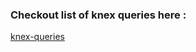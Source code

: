 ### Checkout list of knex queries here :
[knex-queries](https://knexjs.org/guide/query-builder.html)